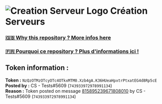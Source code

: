 # ![Creation Serveur Logo](https://i.imgur.com/XnmWmaA.png) Création Serveurs

### [🇬🇧 Why this repository ? More infos here](https://github.com/Creation-Serveurs/token-reset/blob/main/README.md)

### [🇫🇷 Pourquoi ce repository ? Plus d'informations ici !](https://github.com/Creation-Serveurs/token-reset/blob/main/FR_README.md)

## Token information :
**Token :** `NzQzOTMzOTcyOTc4OTkxMTM0.Xzb4gA.K36HUeaHpxtrPtxatEG4d8Rp5cE`\
**Posted by :** CS - Tests#5609 (`743933972978991134`)\
**Reason :** Token posted on message [815895239671808010](https://discord.com/channels/493861347805888523/746286808140349471/815895239671808010) by CS - Tests#5609 (`743933972978991134`)